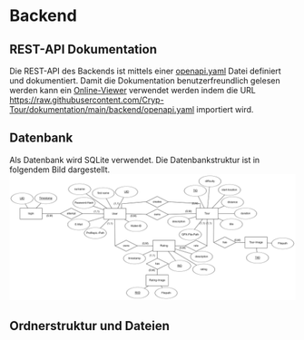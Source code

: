 # Backend

## REST-API Dokumentation
Die REST-API des Backends ist mittels einer [openapi.yaml](https://github.com/Cryp-Tour/dokumentation/blob/main/backend/openapi.yaml) Datei definiert und dokumentiert. Damit die Dokumentation benutzerfreundlich gelesen werden kann ein [Online-Viewer](https://editor.swagger.io) verwendet werden indem die URL https://raw.githubusercontent.com/Cryp-Tour/dokumentation/main/backend/openapi.yaml importiert wird.

## Datenbank
Als Datenbank wird SQLite verwendet. Die Datenbankstruktur ist in folgendem Bild dargestellt.
![](ERD.png)

## Ordnerstruktur und Dateien
